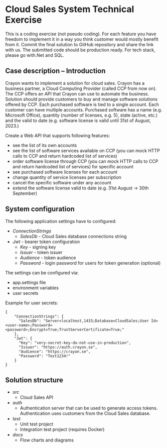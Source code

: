 # Cloud Sales System Technical Exercise #

This is a coding exercise (not pseudo coding). For each feature you have freedom to implement it in a way you think customer would mostly benefit from it. Commit the final solution to GitHub repository and share the link with us. The submitted code should be production ready.
For tech stack, please go with.Net and SQL.

## Case description – Introduction ##

Crayon wants to implement a solution for cloud sales. Crayon has a business partner, a Cloud Computing Provider (called CCP from now on). The CCP offers an API that Crayon can use to automate the business.
Solution should provide customers to buy and manage software solutions offered by CCP. Each purchased software is tied to a single account. Each customer can have multiple accounts.
Purchased software has a name (e.g. Microsoft Office), quantity (number of licenses, e.g. 5), state (active, etc.) and the valid to date (e.g. software license is valid until 31st of August, 2023.)

Create a Web API that supports following features:

- see the list of its own accounts
- see the list of software services available on CCP (you can mock HTTP calls to CCP and return hardcoded list of services)
- order software license through CCP (you can mock HTTP calls to CCP and return hardcoded list of services) for specific account
- see purchased software licenses for each account
- change quantity of service licenses per subscription
- cancel the specific software under any account
- extend the software license valid to date (e.g. 31st August -> 30th September)

## System configuration ##

The following application settings have to configured:

- *ConnectionStrings*
  - *SalesDb* - Cloud Sales database connections string
- *Jwt* - bearer token configuration
  - *Key* - signing key
  - *Issuer* - token issuer
  - *Audience* - token audience
  - *Password* - login password for users for token generation (optional)

The settings can be configured via:

- app.settings file
- environment variables
- user secrets

Example for user secrets:
```
{
    "ConnectionStrings": {
      "SalesDb": "Server=localhost,1433;Database=CloudSales;User Id=<user-name>;Password=<password>;Encrypt=True;TrustServerCertificate=True;"
    },
    "Jwt": {
      "Key": "very-secret-key-do-not-use-in-production",
      "Issuer": "https://auth.crayon.se",
      "Audience": "https://crayon.se",
      "Password": "Test1234!"
    }
}
```

## Solution structure ##

- *src*
  - Cloud Sales API
- *auth*
  - Authentication server that can be used to generate access tokens. Authentication uses customers from the Cloud Sales database.
- *test*
  - Unit test project
  - Integration test project (requires Docker)
- *docs*
  - Flow charts and diagrams
